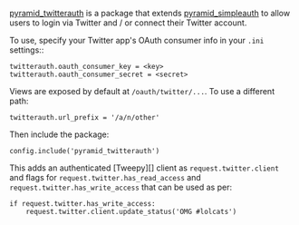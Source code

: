 [pyramid_twitterauth][] is a package that extends [pyramid_simpleauth][] to allow
users to login via Twitter and / or connect their Twitter account.

To use, specify your Twitter app's OAuth consumer info in your `.ini` settings::

    twitterauth.oauth_consumer_key = <key>
    twitterauth.oauth_consumer_secret = <secret>

Views are exposed by default at `/oauth/twitter/...`.  To use a different path:

    twitterauth.url_prefix = '/a/n/other'

Then include the package:

    config.include('pyramid_twitterauth')

This adds an authenticated [Tweepy][] client as `request.twitter.client` and flags
for `request.twitter.has_read_access` and `request.twitter.has_write_access` that
can be used as per:

    if request.twitter.has_write_access:
        request.twitter.client.update_status('OMG #lolcats')

[pyramid_simpleauth]: http://github.com/thruflo/pyramid_simpleauth
[pyramid_twitterauth]: http://github.com/thruflo/pyramid_twitterauth
